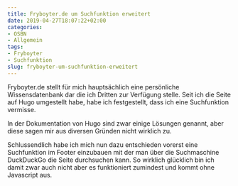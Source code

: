 ```yaml
---
title: Fryboyter.de um Suchfunktion erweitert
date: 2019-04-27T18:07:22+02:00
categories:
- OSBN
- Allgemein
tags:
- Fryboyter
- Suchfunktion
slug: fryboyter-um-suchfunktion-erweitert
---
```

Fryboyter.de stellt für mich hauptsächlich eine persönliche Wissensdatenbank dar die ich Dritten zur Verfügung stelle. Seit ich die Seite auf Hugo umgestellt habe, habe ich festgestellt, dass ich eine Suchfunktion vermisse.

In der Dokumentation von Hugo sind zwar einige Lösungen genannt, aber diese sagen mir aus diversen Gründen nicht wirklich zu.

Schlussendlich habe ich mich nun dazu entschieden vorerst eine Suchfunktion im Footer einzubauen mit der man über die Suchmaschine DuckDuckGo die Seite durchsuchen kann. So wirklich glücklich bin ich damit zwar auch nicht aber es funktioniert zumindest und kommt ohne Javascript aus.